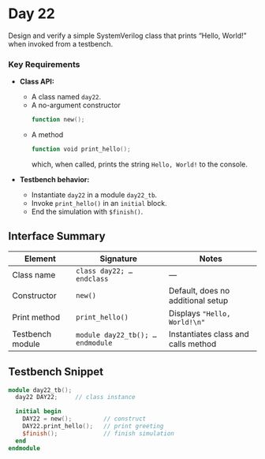 # Day 22

Design and verify a simple SystemVerilog class that prints “Hello, World!” when invoked from a testbench.

### Key Requirements
- **Class API:**  
  - A class named `day22`.  
  - A no-argument constructor  
    ```verilog
    function new();
    ```
  - A method  
    ```verilog
    function void print_hello();
    ```  
    which, when called, prints the string `Hello, World!` to the console.

- **Testbench behavior:**  
  - Instantiate `day22` in a module `day22_tb`.  
  - Invoke `print_hello()` in an `initial` block.  
  - End the simulation with `$finish()`.

## Interface Summary

| Element              | Signature                          | Notes                                |
|----------------------|------------------------------------|--------------------------------------|
| Class name          | `class day22; … endclass`          | —                                    |
| Constructor          | `new()`                            | Default, does no additional setup    |
| Print method         | `print_hello()`                    | Displays `"Hello, World!\n"`         |
| Testbench module     | `module day22_tb(); … endmodule`   | Instantiates class and calls method  |

## Testbench Snippet

```verilog
module day22_tb();
  day22 DAY22;     // class instance

  initial begin
    DAY22 = new();         // construct
    DAY22.print_hello();   // print greeting
    $finish();             // finish simulation
  end
endmodule
